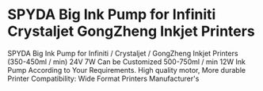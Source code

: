 # SPYDA  Big Ink Pump for Infiniti  Crystaljet  GongZheng Inkjet Printers

SPYDA  Big Ink Pump for Infiniti / Crystaljet / GongZheng Inkjet Printers (350-450ml / min) 24V 7W
Can be Customized 500-750ml / min 12W Ink Pump According to Your Requirements.   High quality motor, More durable
Printer Compatibility: Wide Format Printers
Manufacturer's
